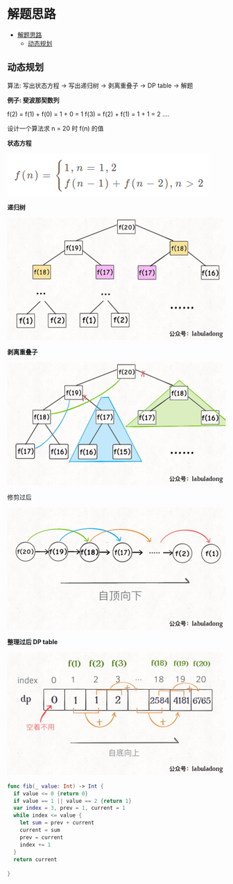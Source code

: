 
# 解题思路
- [解题思路](#解题思路)
  - [动态规划](#动态规划)

## 动态规划

算法: 写出状态方程 -> 写出递归树 -> 剥离重叠子 -> DP table -> 解题

**例子: 斐波那契数列**

f(2) = f(1) + f(0) = 1 + 0 = 1
f(3) = f(2) + f(1) = 1 + 1 = 2
....

设计一个算法求 n = 20 时 f(n) 的值

**状态方程**

![状态方程](/Images/fib.png)

**递归树**

![Recursive Tree](/Images/1.jpg)

**剥离重叠子**

![repeat](/Images/2.jpg)

修剪过后

![temp](/Images/3.jpg)

**整理过后 DP table**

![DP table](/Images/4.jpg)


```Swift
func fib(_ value: Int) -> Int {
  if value <= 0 {return 0}
  if value == 1 || value == 2 {return 1}
  var index = 3, prev = 1, current = 1
  while index <= value {
    let sum = prev + current 
    current = sum 
    prev = current
    index += 1
  }  
  return current

}
```

